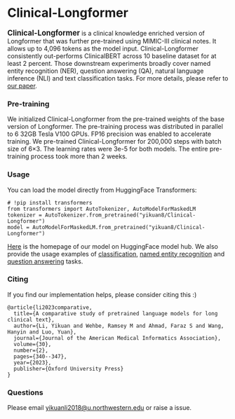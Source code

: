 # Clinical-Longformer

<span style="font-size:larger;">**Clinical-Longformer**</span> is a clinical knowledge enriched version of Longformer that was further pre-trained using MIMIC-III clinical notes. It allows up to 4,096 tokens as the model input. Clinical-Longformer consistently out-performs ClinicalBERT across 10 baseline dataset for at least 2 percent. Those downstream experiments broadly cover named entity recognition (NER), question answering (QA), natural language inference (NLI) and text classification tasks. For more details, please refer to [our paper](https://academic.oup.com/jamia/article/30/2/340/6855145).

### Pre-training
We initialized Clinical-Longformer from the pre-trained weights of the base version of Longformer. The pre-training process was distributed in parallel to 6 32GB Tesla V100 GPUs. FP16 precision was enabled to accelerate training. We pre-trained Clinical-Longformer for 200,000 steps with batch size of 6×3. The learning rates were 3e-5 for both models. The entire pre-training process took more than 2 weeks. 

### Usage
You can load the model directly from HuggingFace Transformers:
```
# !pip install transformers
from transformers import AutoTokenizer, AutoModelForMaskedLM
tokenizer = AutoTokenizer.from_pretrained("yikuan8/Clinical-Longformer")
model = AutoModelForMaskedLM.from_pretrained("yikuan8/Clinical-Longformer")
```
[Here](https://huggingface.co/yikuan8/Clinical-Longformer) is the homepage of our model on HuggingFace model hub.
We also provide the usage examples of [classification](https://github.com/luoyuanlab/Clinical-Longformer/tree/main/classification), [named entity recognition](https://github.com/luoyuanlab/Clinical-Longformer/tree/main/NER) and [question answering](https://github.com/luoyuanlab/Clinical-Longformer/tree/main/Question%20Answering) tasks.

### Citing
If you find our implementation helps, please consider citing this :)
```
@article{li2023comparative,
  title={A comparative study of pretrained language models for long clinical text},
  author={Li, Yikuan and Wehbe, Ramsey M and Ahmad, Faraz S and Wang, Hanyin and Luo, Yuan},
  journal={Journal of the American Medical Informatics Association},
  volume={30},
  number={2},
  pages={340--347},
  year={2023},
  publisher={Oxford University Press}
}
```

### Questions
Please email yikuanli2018@u.northwestern.edu or raise a issue.



